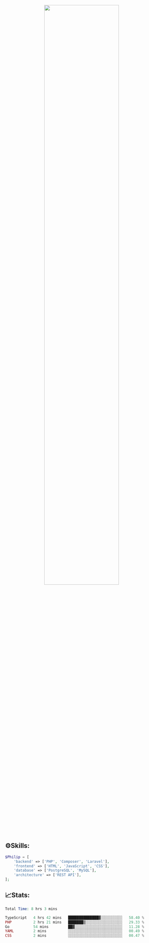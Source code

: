 <div align="center">
<img src="https://readme-typing-svg.demolab.com?font=Inconsolata&weight=500&size=50&duration=4000&pause=300&color=A7A459&center=true&vCenter=true&multiline=true&repeat=false&random=false&width=1300&height=140&lines=Hello,+Привет;I'm+Philip+a+beginner+backend+developer+in+php" width="70%" />
</div>

## ⚙️Skills:
```php
$Philip = [
    'backend' => ['PHP', 'Composer', 'Laravel'],
    'frontend' => ['HTML', 'JavaScript', 'CSS'],
    'database' => ['PostgreSQL', 'MySQL'],
    'architecture' => ['REST API'],
];
```
## 📈Stats:
<!--START_SECTION:waka-->

```PHP
Total Time: 8 hrs 3 mins

TypeScript   4 hrs 42 mins   ██████████████▓░░░░░░░░░░   58.40 %
PHP          2 hrs 21 mins   ███████▒░░░░░░░░░░░░░░░░░   29.33 %
Go           54 mins         ██▓░░░░░░░░░░░░░░░░░░░░░░   11.28 %
YAML         2 mins          ░░░░░░░░░░░░░░░░░░░░░░░░░   00.49 %
CSS          2 mins          ░░░░░░░░░░░░░░░░░░░░░░░░░   00.47 %
```

<!--END_SECTION:waka-->

